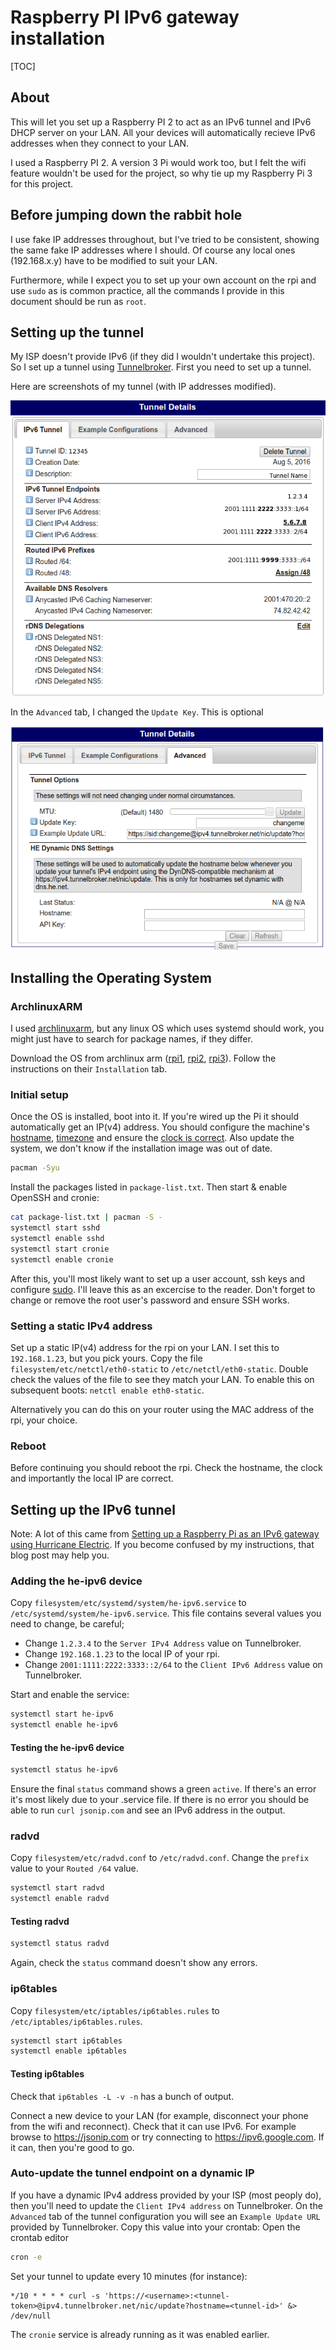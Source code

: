 # Raspberry PI IPv6 gateway installation #

[TOC]

## About ##
This will let you set up a Raspberry PI 2 to act as an IPv6 tunnel and IPv6 DHCP server on your LAN. All your devices will automatically recieve IPv6 addresses when they connect to your LAN.

I used a Raspberry PI 2. A version 3 Pi would work too, but I felt the wifi feature wouldn't be used for the project, so why tie up my Raspberry Pi 3 for this project.

## Before jumping down the rabbit hole ##

I use fake IP addresses throughout, but I've tried to be consistent, showing the same fake IP addresses where I should. Of course any local ones (192.168.x.y) have to be modified to suit your LAN.

Furthermore, while I expect you to set up your own account on the rpi and use `sudo` as is common practice, all the commands I provide in this document should be run as `root`.

## Setting up the tunnel ##
My ISP doesn't provide IPv6 (if they did I wouldn't undertake this project). So I set up a tunnel using [Tunnelbroker](https://tunnelbroker.net). First you need to set up a tunnel.

Here are screenshots of my tunnel (with IP addresses modified).

![Tunnel Configuration](imgs/tunnel-config.png)

In the `Advanced` tab, I changed the `Update Key`. This is optional

![Tunnel Configuration — advanced tab](imgs/tunnel-config-advances.png)

## Installing the Operating System ##

### ArchlinuxARM ###
I used [archlinuxarm](https://archlinuxarm.org/), but any linux OS which uses systemd should work, you might just have to search for package names, if they differ.

Download the OS from archlinux arm ([rpi1](https://archlinuxarm.org/platforms/armv6/raspberry-pi), [rpi2](https://archlinuxarm.org/platforms/armv7/broadcom/raspberry-pi-2), [rpi3](https://archlinuxarm.org/platforms/armv8/broadcom/raspberry-pi-3)). Follow the instructions on their `Installation` tab.

### Initial setup ###
Once the OS is installed, boot into it. If you're wired up the Pi it should automatically get an IP(v4) address. You should configure the machine's [hostname](https://wiki.archlinux.org/index.php/Network_configuration#Set_the_hostname), [timezone](https://wiki.archlinux.org/index.php/Time#Time_zone) and ensure the [clock is correct](https://wiki.archlinux.org/index.php/Time#Set_clock). Also update the system, we don't know if the installation image was out of date.
```bash
pacman -Syu
```
Install the packages listed in `package-list.txt`. Then start & enable OpenSSH and cronie:
```bash
cat package-list.txt | pacman -S -
systemctl start sshd
systemctl enable sshd
systemctl start cronie
systemctl enable cronie
```
After this, you'll most likely want to set up a user account, ssh keys and configure [sudo](https://wiki.archlinux.org/index.php/Sudo#Configuration). I'll leave this as an excercise to the reader. Don't forget to change or remove the root user's password and ensure SSH works.

### Setting a static IPv4 address ###

Set up a static IP(v4) address for the rpi on your LAN. I set this to `192.168.1.23`, but you pick yours. Copy the file `filesystem/etc/netctl/eth0-static` to `/etc/netctl/eth0-static`. Double check the values of the file to see they match your LAN. To enable this on subsequent boots: `netctl enable eth0-static`.

Alternatively you can do this on your router using the MAC address of the rpi, your choice.

### Reboot ###
Before continuing you should reboot the rpi. Check the hostname, the clock and importantly the local IP are correct.

## Setting up the IPv6 tunnel ##
Note: A lot of this came from [Setting up a Raspberry Pi as an IPv6 gateway using Hurricane Electric](www.dickson.me.uk/2013/03/15/setting-up-a-raspberry-pi-as-an-ipv6-gateway-using-hurricane-electric/). If you become confused by my instructions, that blog post may help you.

### Adding the he-ipv6 device ###
Copy `filesystem/etc/systemd/system/he-ipv6.service` to `/etc/systemd/system/he-ipv6.service`. This file contains several values you need to change, be careful;
- Change `1.2.3.4` to the `Server IPv4 Address` value on Tunnelbroker.
- Change `192.168.1.23` to the local IP of your rpi.
- Change `2001:1111:2222:3333::2/64` to the `Client IPv6 Address` value on Tunnelbroker.

Start and enable the service:
```bash
systemctl start he-ipv6
systemctl enable he-ipv6
```

#### Testing the he-ipv6 device ####
```bash
systemctl status he-ipv6
```
Ensure the final `status` command shows a green `active`. If there's an error it's most likely due to your .service file. If there is no error you should be able to run `curl jsonip.com` and see an IPv6 address in the output.

### radvd ###
Copy `filesystem/etc/radvd.conf` to `/etc/radvd.conf`. Change the `prefix` value to your `Routed /64` value.
```bash
systemctl start radvd
systemctl enable radvd
```

#### Testing radvd ####
```bash
systemctl status radvd
```
Again, check the `status` command doesn't show any errors.

### ip6tables ###

Copy `filesystem/etc/iptables/ip6tables.rules` to `/etc/iptables/ip6tables.rules`.
```bash
systemctl start ip6tables
systemctl enable ip6tables
```

#### Testing ip6tables ####
Check that `ip6tables -L -v -n` has a bunch of output.

Connect a new device to your LAN (for example, disconnect your phone from the wifi and reconnect). Check that it can use IPv6. For example browse to https://jsonip.com or try connecting to https://ipv6.google.com. If it can, then you're good to go.

### Auto-update the tunnel endpoint on a dynamic IP ###
If you have a dynamic IPv4 address provided by your ISP (most peoply do), then you'll need to update the `Client IPv4 address` on Tunnelbroker. On the `Advanced` tab of the tunnel configuration you will see an `Example Update URL` provided by Tunnelbroker. Copy this value into your crontab:
Open the crontab editor
```bash
cron -e
```
Set your tunnel to update every 10 minutes (for instance):
```
*/10 * * * * curl -s 'https://<username>:<tunnel-token>@ipv4.tunnelbroker.net/nic/update?hostname=<tunnel-id>' &> /dev/null
```
The `cronie` service is already running as it was enabled earlier.
